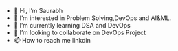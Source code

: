 - 👋 Hi, I’m Saurabh
- 👀 I’m interested in Problem Solving,DevOps and AI&ML.
- 🌱 I’m currently learning DSA and DevOps
- 💞️ I’m looking to collaborate on DevOps Project
- 📫 How to reach me linkdin

<!---
saurabhkr0808/saurabhkr0808 is a ✨ special ✨ repository because its `README.md` (this file) appears on your GitHub profile.
You can click the Preview link to take a look at your changes.
--->
